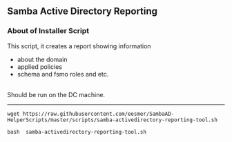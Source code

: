 ## Samba Active Directory Reporting

### About of Installer Script
This script, it creates a report showing information
- about the domain
- applied policies
- schema and fsmo roles and etc. <br>
<br>
Should be run on the DC machine. <br>

---

```
wget https://raw.githubusercontent.com/eesmer/SambaAD-HelperScripts/master/scripts/samba-activedirectory-reporting-tool.sh
```
```
bash  samba-activedirectory-reporting-tool.sh
```
